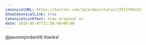 ```yaml
---
canonicalURL: https://twitter.com/jmjordan/status/13571766152
ShowCanonicalLink: true
CanonicalLinkText: View original on
date: 2010-05-07T21:58:48+00:00
---
```

@jasonmjordan06 thanks!